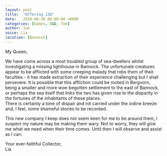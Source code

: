 ```yaml
---
layout: post
title:  "Offering 136"
date:   2020-06-30 00:00:00 +0000
categories: [Games, D&D, Tom]
author: Joe
voice: Lia
location: [Bannock]
---
```

My Queen,

We have come across a most troubled group of sea-dwellers whilst investigating a missing lighthouse in Bannock. The unfortunate creatures appear to be afflicted with some creeping malady that robs them of their faculties - it has made extraction of their experience challenging but I shall persevere.<!-- more --> It is possible that this affliction could be rooted in Bergvorn, being a smaller and more woe-begotten settlement to the east of Bannock, or perhaps the sea itself that links the two has given rise to the disparity in the fortunes of the inhabitants of these places.  
There is certainly a tone of dispair and rot carried under the iodine breeze and, I feel, some shameful stories to be recorded.

This new company I keep does not seem keen for me to be around them, I suspect my nature may be making them wary. Not to worry, they will give me what we need when their time comes. Until then I will observe and assist as I can.

Your ever-faithful Collector,  
Lia